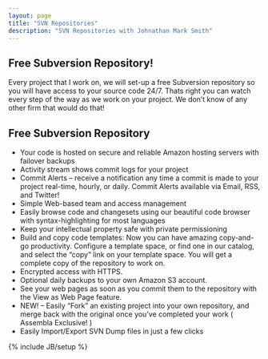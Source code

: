 ```yaml
---
layout: page
title: "SVN Repositories"
description: "SVN Repositories with Johnathan Mark Smith"
---
```

## Free Subversion Repository!

Every project that I work on,  we will set-up a free Subversion repository so you will have access to your source code 24/7.  Thats right you can watch every step of the way as we work  on your project.  We don’t know of any  other firm that would do that!

## Free Subversion Repository

* Your code is hosted on secure and reliable Amazon hosting servers with failover backups
* Activity stream shows commit logs for your project
* Commit Alerts – receive a notification any time a commit is made to your project real-time, hourly, or daily. Commit Alerts available via Email, RSS, and Twitter!
* Simple Web-based team and access management
* Easily browse code and changesets using our beautiful code browser with syntax-highlighting for most languages
* Keep your intellectual property safe with private permissioning
* Build and copy code templates: Now you can have amazing copy-and-go productivity. Configure a template space, or find one in our catalog, and select the “copy” link on your template space. You will get a complete copy of the repository to work on.
* Encrypted access with HTTPS.
* Optional daily backups to your own Amazon S3 account.
* See your web pages as soon as you commit them to the repository with the View as Web Page feature.
* NEW! – Easily “Fork” an existing project into your own repository, and merge back with the original once you’ve completed your work ( Assembla Exclusive! )
* Easily Import/Export SVN Dump files in just a few clicks


{% include JB/setup %}
